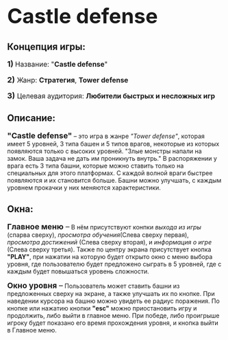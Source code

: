 # <font size = '10'>Castle defense</font>
## Концепция игры:
<font size = '4'>**1)**</font> <font size = '3'> Название: "**Castle defense**"

<font size = '4'>**2)**</font> Жанр: **Стратегия**, **Tower defense**

<font size = '4'>**3)**</font> Целевая аудитория: **Любители быстрых и несложных игр**</font>

## Описание:
<font size = '4'>**"Castle defense"**</font> – это игра в жанре *"Tower defense"*, которая имеет 5 уровней, 3 типа башен
и 5 типов врагов, некоторые из которых появляются только с высоких уровней. "Злые монстры напали на замок. Ваша задача 
не дать им проникнуть внутрь." В распоряжении у врага есть 3 типа башни, которые можно ставить только на специальных для
этого платформах. С каждой волной враги быстрее появляются и их становится больше. Башни можно улучшать, с каждым
уровнем прокачки у них меняются характеристики.

## Окна:
<font size = '4'>**Главное меню** –</font> В нём присутствуют конпки *выхода из игры* (спарва сверху), 
*просмотра обучения*(Слева сверху первая), *просмотра достижений* (Слева сверху вторая), и *информация о игре* 
(Слева сверху третья). Также по центру экрана присутствует кнопка **"PLAY"**, при нажатии на которую будет открыто окно
с меню выбора уровня, где пользователю будет предложено сыграть в 5 уровней, где с каждым будет повышаться уровень
сложности.

<font size = '4'>**Окно уровня** –</font> Пользователь может ставить башни из предложенных сверху на экране, а также
улучшать их по кнопке. При наведении курсора на башню можно увидеть ее радиус поражения. По кнопке или нажатию кнопки
**"esc"** можно приостановить игру и продолжить, либо выйти в главное меню. При победе, либо проигрыше игроку будет
показано его время прохождения уровня, и кнопка выйти в Главное меню.
